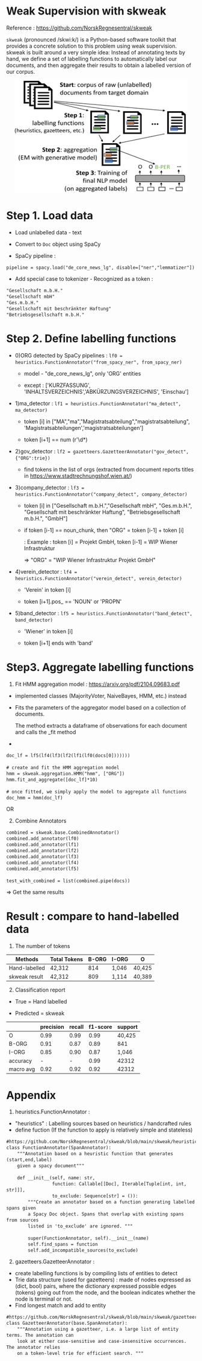 # Weak Supervision with skweak

Reference : https://github.com/NorskRegnesentral/skweak

`skweak` (pronounced /skwi:k/) is a Python-based software toolkit that provides a concrete solution to this problem using weak supervision. skweak is built around a very simple idea: Instead of annotating texts by hand, we define a set of labelling functions to automatically label our documents, and then aggregate their results to obtain a labelled version of our corpus.
<p align="center">
  <img width="460" height="300" src="https://raw.githubusercontent.com/NorskRegnesentral/skweak/main/data/skweak_procedure.png">
</p>

# Step 1. Load data 

   -  Load unlabelled data - text

   -  Convert to `Doc` object using SpaCy

   - SpaCy pipeline :

   ```
   pipeline = spacy.load("de_core_news_lg", disable=["ner","lemmatizer"])
   ```

   - Add special case to tokenizer - Recognized as a token :

   ```
   "Gesellschaft m.b.H."
   "Gesellschaft mbH"
   "Ges.m.b.H."
   "Gesellschaft mit beschränkter Haftung"
   "Betriebsgesellschaft m.b.H."
   ```


# Step 2. Define labelling functions


   -  0)ORG detected by SpaCy pipelines : ```lf0 = heuristics.FunctionAnnotator("from_spacy_ner", from_spacy_ner)```
   
      - model - "de_core_news_lg", only 'ORG' entities
   
      - except : ['KURZFASSUNG', 'INHALTSVERZEICHNIS','ABKÜRZUNGSVERZEICHNIS', 'Einschau']


   -  1)ma_detector : ```lf1 = heuristics.FunctionAnnotator("ma_detect", ma_detector)```
   
      - token [i] in ["MA","ma","Magistratsabteilung","magistratsabteilung", 'Magistratsabteilungen','magistratsabteilungen']
      
      - token [i+1] == num (r'\d*)
      
      
   -  2)gov_detector : ```lf2 = gazetteers.GazetteerAnnotator("gov_detect", {"ORG":trie})```
   
      - find tokens in the list of orgs (extracted from document reports titles in https://www.stadtrechnungshof.wien.at/)


   -  3)company_detector : ```lf3 = heuristics.FunctionAnnotator("company_detect", company_detector)```
   
      - token [i] in ["Gesellschaft m.b.H.","Gesellschaft mbH", "Ges.m.b.H.", "Gesellschaft mit beschränkter Haftung", "Betriebsgesellschaft m.b.H.", "GmbH"]
      
      - if token [i-1] == noun_chunk, then "ORG" = token [i-1] + token [i]
      
        : Example : token [i] = Projekt GmbH, token [i-1] = WIP Wiener Infrastruktur 

          ⇒ "ORG" = "WIP Wiener Infrastruktur Projekt GmbH"
          

   -  4)verein_detector : ```lf4 = heuristics.FunctionAnnotator("verein_detect", verein_detector)```
   
      - 'Verein' in token [i]
      
      - token [i+1].pos_ == 'NOUN' or 'PROPN'
      
      
   -  5)band_detector : ```lf5 = heuristics.FunctionAnnotator("band_detect", band_detector)```
   
      - 'Wiener' in token [i]
      
      - token [i+1] ends with 'band'   
      


# Step3. Aggregate labelling functions

1. Fit HMM aggregation model : https://arxiv.org/pdf/2104.09683.pdf

  - implemented classes (MajorityVoter, NaiveBayes, HMM, etc.) instead
  - Fits the parameters of the aggregator model based on a collection of documents.
  
    The method extracts a dataframe of observations for each document and calls the _fit method
  - 
```
doc_lf = lf5(lf4(lf3(lf2(lf1(lf0(docs[0]))))))

# create and fit the HMM aggregation model
hmm = skweak.aggregation.HMM("hmm", ["ORG"])
hmm.fit_and_aggregate([doc_lf]*10)

# once fitted, we simply apply the model to aggregate all functions
doc_hmm = hmm(doc_lf)
```

OR

2. Combine Annotators

```
combined = skweak.base.CombinedAnnotator()
combined.add_annotator(lf0)
combined.add_annotator(lf1)
combined.add_annotator(lf2)
combined.add_annotator(lf3)
combined.add_annotator(lf4)
combined.add_annotator(lf5)

test_with_combined = list(combined.pipe(docs))
```

⇒ Get the same results


# Result : compare to hand-labelled data

1. The number of tokens

| Methods  | Total Tokens | B-ORG  | I-ORG | O |
| ------------- | ------------- | ------------- | ------------- | ------------- |
| Hand-labelled  | 42,312  | 814  | 1,046  | 40,425  |
| skweak result | 42,312  | 809  | 1,114 | 40,389  |


2. Classification report

- True = Hand labelled

- Predicted = skweak


|   | precision | recall  | f1-score | support |
| ------------- | ------------- | ------------- | ------------- | ------------- |
| O  | 0.99  | 0.99  | 0.99  | 40,425  |
| B-ORG | 0.91  | 0.87  | 0.89 | 841  |
| I-ORG | 0.85  | 0.90  | 0.87 | 1,046  |
| accuracy | -  | -  | 0.99 | 42312  |
| macro avg | 0.92  | 0.92 | 0.92 | 42312  |




# Appendix


1. heuristics.FunctionAnnotator :

  - "heuristics" : Labelling sources based on heuristics / handcrafted rules
  - define fuction (If the function to apply is relatively simple and stateless)


```
#https://github.com/NorskRegnesentral/skweak/blob/main/skweak/heuristics.py
class FunctionAnnotator(SpanAnnotator):
    """Annotation based on a heuristic function that generates (start,end,label)
    given a spacy document"""

    def __init__(self, name: str, 
                 function: Callable[[Doc], Iterable[Tuple[int, int, str]]],
                 to_exclude: Sequence[str] = ()):
        """Create an annotator based on a function generating labelled spans given 
        a Spacy Doc object. Spans that overlap with existing spans from sources 
        listed in 'to_exclude' are ignored. """

        super(FunctionAnnotator, self).__init__(name)
        self.find_spans = function
        self.add_incompatible_sources(to_exclude)
```

2. gazetteers.GazetteerAnnotator :

 - create labelling functions is by compiling lists of entities to detect
 - Trie data structure (used for gazetteers) : made of nodes expressed as (dict, bool) pairs, where the
    dictionary expressed possible edges (tokens) going out from the node, and the boolean
    indicates whether the node is terminal or not.
 - Find longest match and add to entity


```
#https://github.com/NorskRegnesentral/skweak/blob/main/skweak/gazetteers.py
class GazetteerAnnotator(base.SpanAnnotator):
    """Annotation using a gazetteer, i.e. a large list of entity terms. The annotation can
    look at either case-sensitive and case-insensitive occurrences.  The annotator relies 
    on a token-level trie for efficient search. """
```
